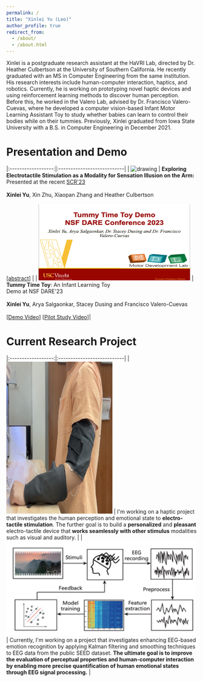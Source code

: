 ```yaml
---
permalink: /
title: "Xinlei Yu (Leo)"
author_profile: true
redirect_from: 
  - /about/
  - /about.html
---
```


Xinlei is a postgraduate research assistant at the HaVRI Lab, directed by Dr. Heather Culbertson at the University of Southern California. He recently graduated with an MS in Computer Engineering from the same institution. His research interests include human-computer interaction, haptics, and robotics. Currently, he is working on prototyping novel haptic devices and using reinforcement learning methods to discover human perception. Before this, he worked in the Valero Lab, advised by Dr. Francisco Valero-Cuevas, where he developed a computer vision-based Infant Motor Learning Assistant Toy to study whether babies can learn to control their bodies while on their tummies. Previously, Xinlei graduated from Iowa State University with a B.S. in Computer Engineering in December 2021.



# Presentation and Demo

|:------------------:|:---------------------------|
| <img src="https://raw.githubusercontent.com/XinleiYu-Leo/Xinlei-leo.github.io/master/assets/images/talk_SCR.png" alt="drawing" height="200" width="400"/>         | **Exploring Electrotactile Stimulation as a Modality for Sensation Illusion on the Arm:** Presented at the recent [SCR'23](https://sites.uci.edu/scr2023/schedule/)   <br><br> **Xinlei Yu**, Xin Zhu, Xiaopan Zhang and Heather Culbertson    <br><br> [[abstract](https://bpb-us-e2.wpmucdn.com/sites.uci.edu/dist/2/5230/files/2023/09/66_SCR_23_Xinlei_Yu.pdf)] |
| <img src="https://raw.githubusercontent.com/XinleiYu-Leo/Xinlei-leo.github.io/master/assets/images/3T_Demo_DARE-Cover.jpg" alt="drawing" height="200" width="400"/>     | <strong>Tummy Time Toy</strong>: An Infant Learning Toy      <br> Demo at NSF DARE'23   <br><br> **Xinlei Yu**, Arya Salgaonkar, Stacey Dusing and Francisco Valero-Cuevas               <br><br> [[Demo Video](https://youtu.be/6PznLd5wy5c)] [[Pilot Study Video](https://youtu.be/JgYYosFgYtE)]|


[SCR_Pre_Image]: https://raw.githubusercontent.com/XinleiYu-Leo/Xinlei-leo.github.io/master/assets/images/talk_SCR.png "scr"


# Current Research Project 

|:------------------:|:---------------------------|
| <img src="https://raw.githubusercontent.com/XinleiYu-Leo/Xinlei-leo.github.io/master/assets/images/sleeve_prototype.png" alt="Sleeve Image" height="400" width="280" />             | I'm working on a haptic project that investigates the human perception and emotional state to <strong>electro-tactile stimulation</strong>. The further goal is to build a <strong>personalized</strong> and <strong>pleasant</strong> electro-tactile device that <strong>works seamlessly with other stimulus</strong> modalities such as visual and auditory.      |
| <img src="https://raw.githubusercontent.com/XinleiYu-Leo/Xinlei-leo.github.io/master/assets/images/eeg_loop.png" alt="eeg Image" height="250" width="500" />             | Currently, I'm working on a project that investigates enhancing EEG-based emotion recognition by applying Kalman filtering and smoothing techniques to EEG data from the public SEED dataset. <strong>The ultimate goal is to improve the evaluation of perceptual properties and human-computer interaction by enabling more precise quantification of human emotional states through EEG signal processing.</strong>     |
